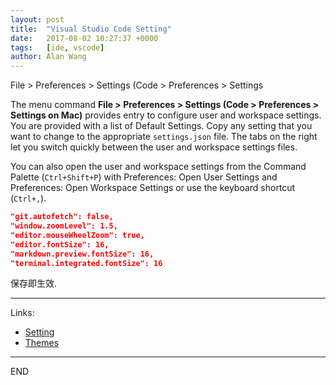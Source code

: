 ```yaml
---
layout: post
title:  "Visual Studio Code Setting"
date:   2017-08-02 10:27:37 +0000
tags:   [ide, vscode]
author: Alan Wang
---
```

File > Preferences > Settings (Code > Preferences > Settings

The menu command **File > Preferences > Settings (Code > Preferences > Settings on Mac)** provides entry to configure user and workspace settings. You are provided with a list of Default Settings. Copy any setting that you want to change to the appropriate `settings.json` file. The tabs on the right let you switch quickly between the user and workspace settings files.

You can also open the user and workspace settings from the Command Palette (`Ctrl+Shift+P`) with Preferences: Open User Settings and Preferences: Open Workspace Settings or use the keyboard shortcut (`Ctrl+,`).

```json
"git.autofetch": false,
"window.zoomLevel": 1.5,
"editor.mouseWheelZoom": true,
"editor.fontSize": 16,
"markdown.preview.fontSize": 16,
"terminal.integrated.fontSize": 16
```
保存即生效.

--- 
Links:
- [Setting](https://code.visualstudio.com/docs/getstarted/settings)
- [Themes](https://code.visualstudio.com/docs/getstarted/themes)

---
END
